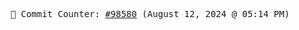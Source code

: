 <p align="center">
    <samp>
        📮 Commit Counter: <a href="https://github.com/Javascript-void0/Javascript-void0/commits/main">#98580</a> (August 12, 2024 @ 05:14 PM)
    </samp>
</p>